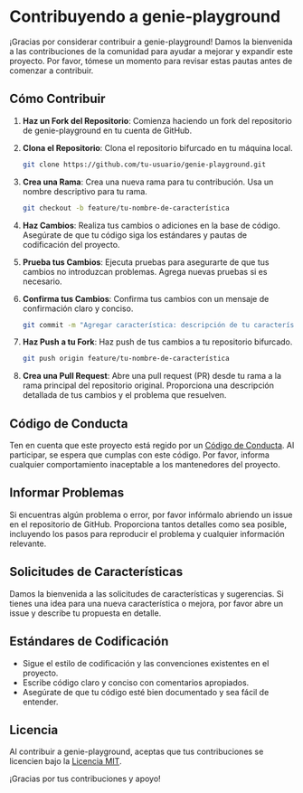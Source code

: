 # Contribuyendo a genie-playground

¡Gracias por considerar contribuir a genie-playground! Damos la bienvenida a las contribuciones de la comunidad para ayudar a mejorar y expandir este proyecto. Por favor, tómese un momento para revisar estas pautas antes de comenzar a contribuir.

## Cómo Contribuir

1. **Haz un Fork del Repositorio**: Comienza haciendo un fork del repositorio de genie-playground en tu cuenta de GitHub.

2. **Clona el Repositorio**: Clona el repositorio bifurcado en tu máquina local.

   ```sh
   git clone https://github.com/tu-usuario/genie-playground.git
   ```

3. **Crea una Rama**: Crea una nueva rama para tu contribución. Usa un nombre descriptivo para tu rama.

   ```sh
   git checkout -b feature/tu-nombre-de-característica
   ```

4. **Haz Cambios**: Realiza tus cambios o adiciones en la base de código. Asegúrate de que tu código siga los estándares y pautas de codificación del proyecto.

5. **Prueba tus Cambios**: Ejecuta pruebas para asegurarte de que tus cambios no introduzcan problemas. Agrega nuevas pruebas si es necesario.

6. **Confirma tus Cambios**: Confirma tus cambios con un mensaje de confirmación claro y conciso.

   ```sh
   git commit -m "Agregar característica: descripción de tu característica"
   ```

7. **Haz Push a tu Fork**: Haz push de tus cambios a tu repositorio bifurcado.

   ```sh
   git push origin feature/tu-nombre-de-característica
   ```

8. **Crea una Pull Request**: Abre una pull request (PR) desde tu rama a la rama principal del repositorio original. Proporciona una descripción detallada de tus cambios y el problema que resuelven.

## Código de Conducta

Ten en cuenta que este proyecto está regido por un [Código de Conducta](CODE_OF_CONDUCT.md). Al participar, se espera que cumplas con este código. Por favor, informa cualquier comportamiento inaceptable a los mantenedores del proyecto.

## Informar Problemas

Si encuentras algún problema o error, por favor infórmalo abriendo un issue en el repositorio de GitHub. Proporciona tantos detalles como sea posible, incluyendo los pasos para reproducir el problema y cualquier información relevante.

## Solicitudes de Características

Damos la bienvenida a las solicitudes de características y sugerencias. Si tienes una idea para una nueva característica o mejora, por favor abre un issue y describe tu propuesta en detalle.

## Estándares de Codificación

- Sigue el estilo de codificación y las convenciones existentes en el proyecto.
- Escribe código claro y conciso con comentarios apropiados.
- Asegúrate de que tu código esté bien documentado y sea fácil de entender.

## Licencia

Al contribuir a genie-playground, aceptas que tus contribuciones se licencien bajo la [Licencia MIT](LICENSE).

¡Gracias por tus contribuciones y apoyo!

